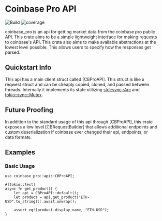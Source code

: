 # Coinbase Pro API
![Build](https://img.shields.io/github/workflow/status/bikester1/coinbase_pro_rust_api/Rust/main?style=for-the-badge)
![coverage](https://img.shields.io/badge/Coverage-81%25-yellow?style=for-the-badge)


coinbase_pro is an api for getting market data from the coinbase pro public API.
This crate aims to be a simple lightweight interface for making requests to coinbase's API.
This crate also aims to make available abstractions at the lowest level possible.
This allows users to specify how the responses get parsed.

## Quickstart Info

This api has a main client struct called [CBProAPI]. This struct is like a reqwest struct and
can be cheaply copied, cloned, and passed between threads. Internally it implements its
state utilizing [std::sync::Arc](https://doc.rust-lang.org/std/sync/struct.Arc.html)
and [tokio::sync::Mutex](https://docs.rs/tokio/latest/tokio/sync/struct.Mutex.html).


## Future Proofing

In addition to the standard usage of this api through [CBProAPI], this crate exposes a low level
[CBRequestBuilder] that allows additional endpoints and custom deserialization if coinbase
ever changed their api, endpoints, or data formats.


## Examples

### Basic Usage
```
use coinbase_pro::api::CBProAPI;

#[tokio::test]
async fn get_product() {
    let api = CBProAPI::default();
    let product = api.get_product("ETH-USD".to_string()).await.unwrap();

    assert_eq!(product.display_name, "ETH-USD");
}
```
